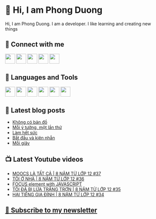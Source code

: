 # 👋 Hi, I am Phong Duong

Hi, I am Phong Duong. I am a developer. I like learning and creating new things

## 🔗 Connect with me
[<img height="32" width="32" src="https://cdn.jsdelivr.net/npm/simple-icons@v3/icons/youtube.svg" />](https://www.youtube.com/channel/UCXykqt3V2-9bYXKWZRcH0rA)
[<img height="32" width="32" src="https://cdn.jsdelivr.net/npm/simple-icons@v3/icons/instagram.svg" />](https://www.instagram.com/phongduonglh)
[<img height="32" width="32" src="https://cdn.jsdelivr.net/npm/simple-icons@v3/icons/twitter.svg" />](https://twitter.com/phongduonglh)
[<img height="32" width="32" src="https://cdn.jsdelivr.net/npm/simple-icons@v3/icons/facebook.svg" />](https://www.facebook.com/phongduonglh)
[<img height="32" width="32" src="https://cdn.jsdelivr.net/npm/simple-icons@v3/icons/linkedin.svg" />](https://www.linkedin.com/in/phongduonglh)

## 🧰 Languages and Tools

[<img height="32" width="32" src="https://cdn.jsdelivr.net/npm/simple-icons@v3/icons/javascript.svg" />](javascript)
[<img height="32" width="32" src="https://cdn.jsdelivr.net/npm/simple-icons@v3/icons/html5.svg" />](html5)
[<img height="32" width="32" src="https://cdn.jsdelivr.net/npm/simple-icons@v3/icons/css3.svg" />](css3)
[<img height="32" width="32" src="https://cdn.jsdelivr.net/npm/simple-icons@v3/icons/node-dot-js.svg" />](nodejs)
[<img height="32" width="32" src="https://cdn.jsdelivr.net/npm/simple-icons@v3/icons/react.svg" />](react)
[<img height="32" width="32" src="https://cdn.jsdelivr.net/npm/simple-icons@v3/icons/vue-dot-js.svg" />](vue)

## 📝 Latest blog posts

<!-- BLOG-POST-LIST:START -->
- [Không có bản đồ](https://phongduong.dev/blog/2021/06/khong-co-ban-do/)
- [Mỗi ý tưởng, một lần thử](https://phongduong.dev/blog/2021/06/moi-y-tuong-mot-lan-thu/)
- [Làm hết sức](https://phongduong.dev/blog/2021/06/lam-het-suc/)
- [Bắt đầu và kiên nhẫn](https://phongduong.dev/blog/2021/06/bat-dau-va-kien-nhan/)
- [Mỗi giây](https://phongduong.dev/blog/2021/06/moi-giay/)
<!-- BLOG-POST-LIST:END -->

## 📺 Latest Youtube videos

<!-- YOUTUBE-VIDEO-LIST:START -->
- [MOOCS LÀ TẤT CẢ | 8 NĂM TỪ LỚP 12 #37](https://www.youtube.com/watch?v=8BvaqgTTjjc)
- [TÔI Ở NHÀ | 8 NĂM TỪ LỚP 12 #36](https://www.youtube.com/watch?v=2yvK7JOLqUI)
- [FOCUS element with JAVASCRIPT](https://www.youtube.com/watch?v=c4Lk8RNnxlM)
- [TÔI ĐÃ BỊ LỪA TRẮNG TRỢN | 8 NĂM TỪ LỚP 12 #35](https://www.youtube.com/watch?v=DO6bgF__Hn0)
- [HAI TIẾNG GIA ĐÌNH | 8 NĂM TỪ LỚP 12 #34](https://www.youtube.com/watch?v=1QB7DYQtaVk)
<!-- YOUTUBE-VIDEO-LIST:END -->

## [💌 Subscribe to my newsletter](https://koogio.substack.com/)
